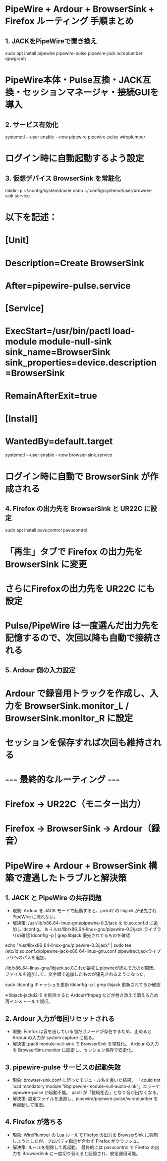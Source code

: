 # PipeWire + Ardour + BrowserSink + Firefox ルーティング 手順まとめ

## 1. JACKをPipeWireで置き換え
sudo apt install pipewire pipewire-pulse pipewire-jack wireplumber qpwgraph
# PipeWire本体・Pulse互換・JACK互換・セッションマネージャ・接続GUIを導入

## 2. サービス有効化
systemctl --user enable --now pipewire pipewire-pulse wireplumber
# ログイン時に自動起動するよう設定

## 3. 仮想デバイス BrowserSink を常駐化
mkdir -p ~/.config/systemd/user
nano ~/.config/systemd/user/browser-sink.service

# 以下を記述：
# [Unit]
# Description=Create BrowserSink
# After=pipewire-pulse.service
#
# [Service]
# ExecStart=/usr/bin/pactl load-module module-null-sink sink_name=BrowserSink sink_properties=device.description=BrowserSink
# RemainAfterExit=true
#
# [Install]
# WantedBy=default.target

systemctl --user enable --now browser-sink.service
# ログイン時に自動で BrowserSink が作成される

## 4. Firefox の出力先を BrowserSink と UR22C に設定
sudo apt install pavucontrol
pavucontrol
# 「再生」タブで Firefox の出力先を BrowserSink に変更
# さらにFirefoxの出力先を UR22C にも設定
# Pulse/PipeWire は一度選んだ出力先を記憶するので、次回以降も自動で接続される

## 5. Ardour 側の入力設定
# Ardour で録音用トラックを作成し、入力を BrowserSink.monitor_L / BrowserSink.monitor_R に設定
# セッションを保存すれば次回も維持される

# --- 最終的なルーティング ---
# Firefox → UR22C（モニター出力）
# Firefox → BrowserSink → Ardour（録音）




# PipeWire + Ardour + BrowserSink 構築で遭遇したトラブルと解決策

## 1. JACK と PipeWire の共存問題
- 現象:
  Ardour を JACK モードで起動すると、jackd2 の libjack が優先され PipeWire に流れない。
- 解決策:
  /usr/lib/x86_64-linux-gnu/pipewire-0.3/jack を ld.so.conf.d に追加し ldconfig。
ls -l /usr/lib/x86_64-linux-gnu/pipewire-0.3/jack 
ライブラリの確認
ldconfig -p | grep libjack
優先されてるものを確認

echo "/usr/lib/x86_64-linux-gnu/pipewire-0.3/jack" | sudo tee /etc/ld.so.conf.d/pipewire-jack-x86_64-linux-gnu.conf
pipewireのjackライブラリへのパスを追加。

/lib/x86_64-linux-gnu/libjack.so.0これが最初にpipwireが読んでたのが原因。
ファイルを追加して、文字順で追加したものが優先されるようになった。

sudo ldconfig キャッシュを更新
ldconfig -p | grep libjack
 更新されてるか確認
  
  ※ libjack-jackd2-0 を削除すると Ardour/ffmpeg などが巻き添えで消えるため再インストールで復旧。

## 2. Ardour 入力が毎回リセットされる
- 現象:
  Firefox は音を出している間だけノードが存在するため、止めると Ardour の入力が system capture に戻る。
- 解決策:
  pactl module-null-sink で BrowserSink を常駐化。
  Ardour の入力を BrowserSink.monitor に固定し、セッション保存で安定化。

## 3. pipewire-pulse サービスの起動失敗
- 現象:
  browser-sink.conf に誤ったモジュール名を書いた結果、
  「could not load mandatory module "libpipewire-module-null-audio-sink"」エラーで pipewire-pulse が起動不能。
  pactl が「接続拒否」となり音が出なくなる。
- 解決策:
  設定ファイルを退避し、pipewire/pipewire-pulse/wireplumber を再起動して復旧。

## 4. Firefox が落ちる
- 現象:
  WirePlumber の Lua ルールで Firefox の出力を BrowserSink に強制しようとしたが、プロパティ指定が合わず Firefox がクラッシュ。
- 解決策:
  ルールを削除して再起動。
  最終的には pavucontrol で Firefox の出力を BrowserSink に一度切り替えると記憶され、安定運用可能。
